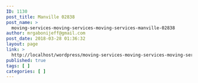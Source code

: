 ```yaml
---
ID: 1130
post_title: Manville 02838
post_name: >
  moving-services-moving-services-moving-services-manville-02838
author: mrgabonijeff@gmail.com
post_date: 2018-03-28 01:36:32
layout: page
link: >
  http://localhost/wordpress/moving-services-moving-services-moving-services-manville-02838/
published: true
tags: [ ]
categories: [ ]
---
```

